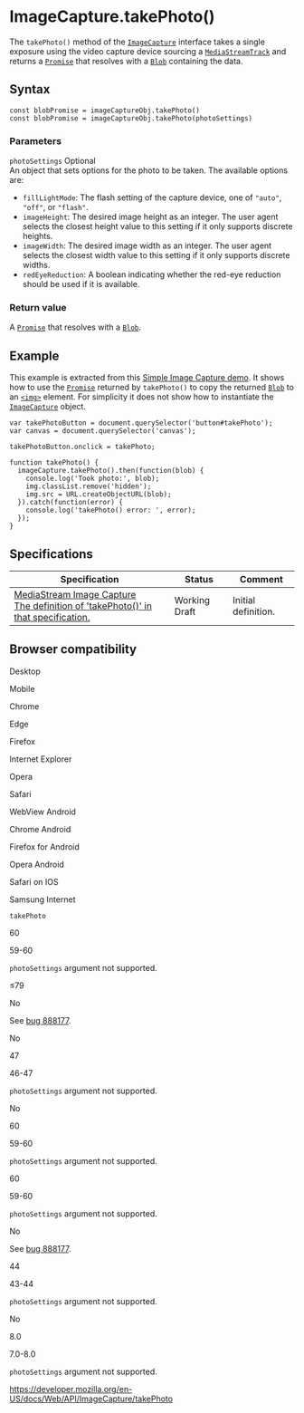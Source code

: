 ImageCapture.takePhoto()
========================

The `takePhoto()` method of the [`ImageCapture`](../imagecapture) interface takes a single exposure using the video capture device sourcing a [`MediaStreamTrack`](../mediastreamtrack) and returns a [`Promise`](https://developer.mozilla.org/en-US/docs/Web/JavaScript/Reference/Global_Objects/Promise) that resolves with a [`Blob`](../blob) containing the data.

Syntax
------

    const blobPromise = imageCaptureObj.takePhoto()
    const blobPromise = imageCaptureObj.takePhoto(photoSettings)

### Parameters

 `photoSettings` <span class="badge inline optional">Optional</span>   
An object that sets options for the photo to be taken. The available options are:

-   `fillLightMode`: The flash setting of the capture device, one of `"auto"`, `"off"`, or `"flash"`.
-   `imageHeight`: The desired image height as an integer. The user agent selects the closest height value to this setting if it only supports discrete heights.
-   `imageWidth`: The desired image width as an integer. The user agent selects the closest width value to this setting if it only supports discrete widths.
-   `redEyeReduction`: A boolean indicating whether the red-eye reduction should be used if it is available.

### Return value

A [`Promise`](https://developer.mozilla.org/en-US/docs/Web/JavaScript/Reference/Global_Objects/Promise) that resolves with a [`Blob`](../blob).

Example
-------

This example is extracted from this [Simple Image Capture demo](https://simpl.info/imagecapture/). It shows how to use the [`Promise`](https://developer.mozilla.org/en-US/docs/Web/JavaScript/Reference/Global_Objects/Promise) returned by `takePhoto()` to copy the returned [`Blob`](../blob) to an [`<img>`](https://developer.mozilla.org/en-US/docs/Web/HTML/Element/img) element. For simplicity it does not show how to instantiate the [`ImageCapture`](../imagecapture) object.

    var takePhotoButton = document.querySelector('button#takePhoto');
    var canvas = document.querySelector('canvas');

    takePhotoButton.onclick = takePhoto;

    function takePhoto() {
      imageCapture.takePhoto().then(function(blob) {
        console.log('Took photo:', blob);
        img.classList.remove('hidden');
        img.src = URL.createObjectURL(blob);
      }).catch(function(error) {
        console.log('takePhoto() error: ', error);
      });
    }

Specifications
--------------

<table><thead><tr class="header"><th>Specification</th><th>Status</th><th>Comment</th></tr></thead><tbody><tr class="odd"><td><a href="https://w3c.github.io/mediacapture-image/#dom-imagecapture-takephoto">MediaStream Image Capture<br />
<span class="small">The definition of 'takePhoto()' in that specification.</span></a></td><td><span class="spec-wd">Working Draft</span></td><td>Initial definition.</td></tr></tbody></table>

Browser compatibility
---------------------

Desktop

Mobile

Chrome

Edge

Firefox

Internet Explorer

Opera

Safari

WebView Android

Chrome Android

Firefox for Android

Opera Android

Safari on IOS

Samsung Internet

`takePhoto`

60

59-60

`photoSettings` argument not supported.

≤79

No

See [bug 888177](https://bugzil.la/888177).

No

47

46-47

`photoSettings` argument not supported.

No

60

59-60

`photoSettings` argument not supported.

60

59-60

`photoSettings` argument not supported.

No

See [bug 888177](https://bugzil.la/888177).

44

43-44

`photoSettings` argument not supported.

No

8.0

7.0-8.0

`photoSettings` argument not supported.

<a href="https://developer.mozilla.org/en-US/docs/Web/API/ImageCapture/takePhoto" class="_attribution-link">https://developer.mozilla.org/en-US/docs/Web/API/ImageCapture/takePhoto</a>
